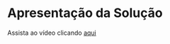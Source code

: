 # Apresentação da Solução

Assista ao vídeo clicando [aqui](https://github.com/ICEI-PUC-Minas-PMV-ADS/pmv-ads-2023-1-e3-proj-mov-t1-projeto-firstep/blob/main/presentation/Firstep%20Video%20Oficial.mp4)
